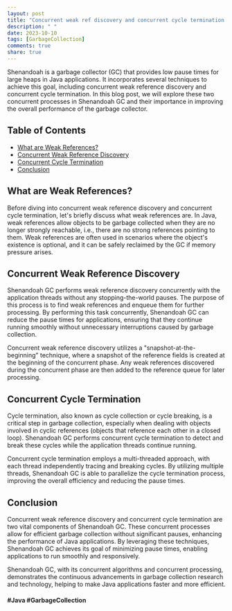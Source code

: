 ```yaml
---
layout: post
title: "Concurrent weak ref discovery and concurrent cycle termination in Shenandoah GC"
description: " "
date: 2023-10-10
tags: [GarbageCollection]
comments: true
share: true
---
```


Shenandoah is a garbage collector (GC) that provides low pause times for large heaps in Java applications. It incorporates several techniques to achieve this goal, including concurrent weak reference discovery and concurrent cycle termination. In this blog post, we will explore these two concurrent processes in Shenandoah GC and their importance in improving the overall performance of the garbage collector.

## Table of Contents
- [What are Weak References?](#what-are-weak-references)
- [Concurrent Weak Reference Discovery](#concurrent-weak-reference-discovery)
- [Concurrent Cycle Termination](#concurrent-cycle-termination)
- [Conclusion](#conclusion)

## What are Weak References?
Before diving into concurrent weak reference discovery and concurrent cycle termination, let's briefly discuss what weak references are. In Java, weak references allow objects to be garbage collected when they are no longer strongly reachable, i.e., there are no strong references pointing to them. Weak references are often used in scenarios where the object's existence is optional, and it can be safely reclaimed by the GC if memory pressure arises.

## Concurrent Weak Reference Discovery
Shenandoah GC performs weak reference discovery concurrently with the application threads without any stopping-the-world pauses. The purpose of this process is to find weak references and enqueue them for further processing. By performing this task concurrently, Shenandoah GC can reduce the pause times for applications, ensuring that they continue running smoothly without unnecessary interruptions caused by garbage collection.

Concurrent weak reference discovery utilizes a "snapshot-at-the-beginning" technique, where a snapshot of the reference fields is created at the beginning of the concurrent phase. Any weak references discovered during the concurrent phase are then added to the reference queue for later processing.

## Concurrent Cycle Termination
Cycle termination, also known as cycle collection or cycle breaking, is a critical step in garbage collection, especially when dealing with objects involved in cyclic references (objects that reference each other in a closed loop). Shenandoah GC performs concurrent cycle termination to detect and break these cycles while the application threads continue running.

Concurrent cycle termination employs a multi-threaded approach, with each thread independently tracing and breaking cycles. By utilizing multiple threads, Shenandoah GC is able to parallelize the cycle termination process, improving the overall efficiency and reducing the pause times.

## Conclusion
Concurrent weak reference discovery and concurrent cycle termination are two vital components of Shenandoah GC. These concurrent processes allow for efficient garbage collection without significant pauses, enhancing the performance of Java applications. By leveraging these techniques, Shenandoah GC achieves its goal of minimizing pause times, enabling applications to run smoothly and responsively.

Shenandoah GC, with its concurrent algorithms and concurrent processing, demonstrates the continuous advancements in garbage collection research and technology, helping to make Java applications faster and more efficient.

#### #Java #GarbageCollection